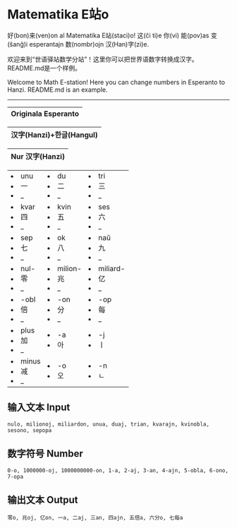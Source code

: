 # Matematika E站o
<!-- Esperanto -->
好(bon)来(ven)on al Matematika E站(staci)o! 这(ĉi ti)e 你(vi) 能(pov)as 变(ŝanĝ)i esperantajn 数(nombr)ojn 汉(Han)字(zi)e.
<!-- la ĉina -->
欢迎来到“世语驿站数学分站”！这里你可以把世界语数字转换成汉字。README.md是一个样例。
<!-- la angla -->
Welcome to Math E-station! Here you can change numbers in Esperanto to Hanzi. README.md is an example.

---

| Originala Esperanto |
| --- |

| 汉字(Hanzi)+한글(Hangul) |
| --- |

| Nur 汉字(Hanzi) |
| ---  |

| | | |
| --- | --- | --- |
| <li>unu<li>一<li>_ | <li>du<li>二<li>_ | <li>tri<li>三<li>_ |
| <li>kvar<li>四<li>_ | <li>kvin<li>五<li>_ | <li>ses<li>六<li>_ |
| <li>sep<li>七<li>_ | <li>ok<li>八<li>_ | <li>naŭ<li>九<li>_ |
| <li>nul-<li>零<li>_ | <li>milion-<li>兆<li>_ | <li>miliard-<li>亿<li>_ |
| <li>-obl<li>倍<li>_ | <li>-on<li>分<li>_ | <li>-op<li>每<li>_ |
| <li>plus<li>加<li>_ | <li>-a<li>아 | <li>-j<li>ㅣ |
| <li>minus<li>减<li>_ | <li>-o<li>오 | <li>-n<li>ㄴ |

## 输入文本 Input
`nulo, milionoj, miliardon, unua, duaj, trian, kvarajn, kvinobla, sesono, sepopa`

## 数字符号 Number
`0-o, 1000000-oj, 1000000000-on, 1-a, 2-aj, 3-an, 4-ajn, 5-obla, 6-ono, 7-opa`

## 输出文本 Output
`零o, 兆oj, 亿on, 一a, 二aj, 三an, 四ajn, 五倍a, 六分o, 七每a`


